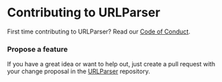 # Contributing to URLParser
First time contributing to URLParser?
Read our [Code of Conduct](https://github.com/dongbum/URLParser/blob/master/CODE_OF_CONDUCT.md).

### Propose a feature

If you have a great idea or want to help out, just create a pull request with your change proposal
in the [URLParser](https://github.com/dongbum/URLParser) repository.
